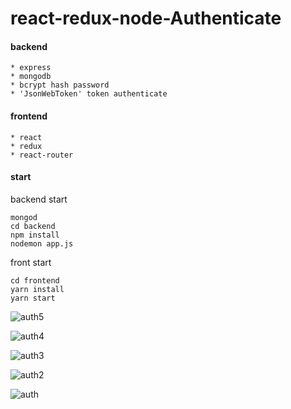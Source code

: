 # react-redux-node-Authenticate

#### backend
    * express
    * mongodb
    * bcrypt hash password
    * 'JsonWebToken' token authenticate

#### frontend
    * react
    * redux
    * react-router
    
#### start

backend start

```
mongod
cd backend
npm install
nodemon app.js
```

front start

```
cd frontend
yarn install
yarn start
```

![auth5](http://pc5chdd68.bkt.clouddn.com/redux-auth-5.png) 

![auth4](http://pc5chdd68.bkt.clouddn.com/redux-auth-4.png)

![auth3](http://pc5chdd68.bkt.clouddn.com/redux-auth.png)

![auth2](http://pc5chdd68.bkt.clouddn.com/redux-auth-2.png)

![auth](http://pc5chdd68.bkt.clouddn.com/redux-auth-3.png)
